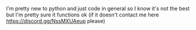 I'm pretty new to python and just code in general so I know it's not the best but I'm pretty sure it functions ok (if it doesn't contact me here https://discord.gg/NssMXUAeup please) 
